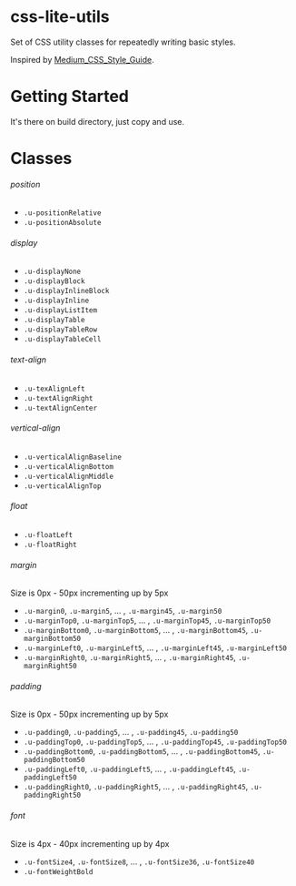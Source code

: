 # css-lite-utils
Set of CSS utility classes for repeatedly writing basic styles.

Inspired by [Medium_CSS_Style_Guide](https://gist.github.com/cuibonobo/16f555c0047ab80044cf).

# Getting Started
It's there on build directory, just copy and use.

# Classes

###### position
- `.u-positionRelative`
- `.u-positionAbsolute`

###### display
- `.u-displayNone`
- `.u-displayBlock`
- `.u-displayInlineBlock`
- `.u-displayInline`
- `.u-displayListItem`
- `.u-displayTable`
- `.u-displayTableRow`
- `.u-displayTableCell`

###### text-align
- `.u-texAlignLeft`
- `.u-textAlignRight`
- `.u-textAlignCenter`

###### vertical-align
- `.u-verticalAlignBaseline`
- `.u-verticalAlignBottom`
- `.u-verticalAlignMiddle`
- `.u-verticalAlignTop`

###### float
- `.u-floatLeft`
- `.u-floatRight`

###### margin
Size is 0px - 50px incrementing up by 5px
- `.u-margin0`, `.u-margin5`, ... , `.u-margin45`, `.u-margin50`
- `.u-marginTop0`, `.u-marginTop5`, ... , `.u-marginTop45`, `.u-marginTop50`
- `.u-marginBottom0`, `.u-marginBottom5`, ... , `.u-marginBottom45`, `.u-marginBottom50`
- `.u-marginLeft0`, `.u-marginLeft5`, ... , `.u-marginLeft45`, `.u-marginLeft50`
- `.u-marginRight0`, `.u-marginRight5`, ... , `.u-marginRight45`, `.u-marginRight50`

###### padding
Size is 0px - 50px incrementing up by 5px
- `.u-padding0`, `.u-padding5`, ... , `.u-padding45`, `.u-padding50`
- `.u-paddingTop0`, `.u-paddingTop5`, ... , `.u-paddingTop45`, `.u-paddingTop50`
- `.u-paddingBottom0`, `.u-paddingBottom5`, ... , `.u-paddingBottom45`, `.u-paddingBottom50`
- `.u-paddingLeft0`, `.u-paddingLeft5`, ... , `.u-paddingLeft45`, `.u-paddingLeft50`
- `.u-paddingRight0`, `.u-paddingRight5`, ... , `.u-paddingRight45`, `.u-paddingRight50`

###### font
Size is 4px - 40px incrementing up by 4px
- `.u-fontSize4`, `.u-fontSize8`, ... , `.u-fontSize36`, `.u-fontSize40`
- `.u-fontWeightBold`